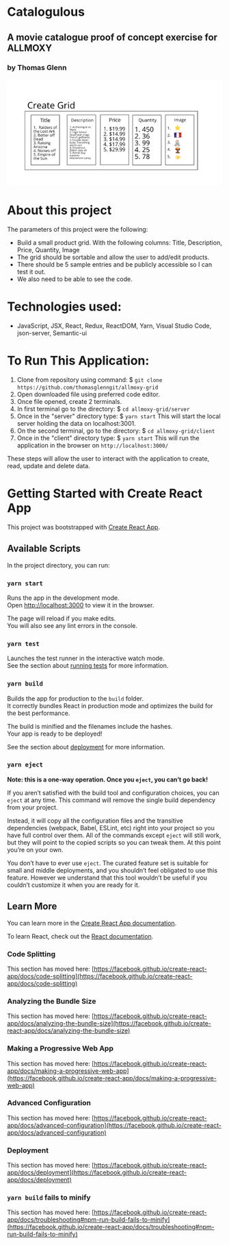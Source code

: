 # Catalogulous
## A movie catalogue proof of concept exercise for ALLMOXY
### by Thomas Glenn

<img src="./src/img/grid-image.png">

# About this project
The parameters of this project were the following:

- Build a small product grid. With the following columns:
Title, Description, Price, Quantity, Image
- The grid should be sortable and allow the user to add/edit products. 
- There should be 5 sample entries and be publicly accessible so I can test it out. 
- We also need to be able to see the code.


# Technologies used: 
 - JavaScript, JSX, React, Redux, ReactDOM, Yarn, Visual Studio Code, json-server, Semantic-ui

 # To Run This Application:
  1. Clone from repository using command: 
    $ `git clone https://github.com/thomasglenngit/allmoxy-grid`
  2. Open downloaded file using preferred code editor.
  3. Once file opened, create 2 terminals.
  4. In first terminal go to the directory:
    $ `cd allmoxy-grid/server`
  5. Once in the "server" directory type:
    $ `yarn start`  This will start the local server holding the data on localhost:3001.
  6. On the second terminal, go to the directory:
    $ `cd allmoxy-grid/client`
  7. Once in the "client" directory type:
    $ `yarn start` This will run the application in the browser on `http://localhost:3000/`


These steps will allow the user to interact with the application to create, read, update and delete data. 


# Getting Started with Create React App

This project was bootstrapped with [Create React App](https://github.com/facebook/create-react-app).

## Available Scripts

In the project directory, you can run:

### `yarn start`

Runs the app in the development mode.\
Open [http://localhost:3000](http://localhost:3000) to view it in the browser.

The page will reload if you make edits.\
You will also see any lint errors in the console.

### `yarn test`

Launches the test runner in the interactive watch mode.\
See the section about [running tests](https://facebook.github.io/create-react-app/docs/running-tests) for more information.

### `yarn build`

Builds the app for production to the `build` folder.\
It correctly bundles React in production mode and optimizes the build for the best performance.

The build is minified and the filenames include the hashes.\
Your app is ready to be deployed!

See the section about [deployment](https://facebook.github.io/create-react-app/docs/deployment) for more information.

### `yarn eject`

**Note: this is a one-way operation. Once you `eject`, you can’t go back!**

If you aren’t satisfied with the build tool and configuration choices, you can `eject` at any time. This command will remove the single build dependency from your project.

Instead, it will copy all the configuration files and the transitive dependencies (webpack, Babel, ESLint, etc) right into your project so you have full control over them. All of the commands except `eject` will still work, but they will point to the copied scripts so you can tweak them. At this point you’re on your own.

You don’t have to ever use `eject`. The curated feature set is suitable for small and middle deployments, and you shouldn’t feel obligated to use this feature. However we understand that this tool wouldn’t be useful if you couldn’t customize it when you are ready for it.

## Learn More

You can learn more in the [Create React App documentation](https://facebook.github.io/create-react-app/docs/getting-started).

To learn React, check out the [React documentation](https://reactjs.org/).

### Code Splitting

This section has moved here: [https://facebook.github.io/create-react-app/docs/code-splitting](https://facebook.github.io/create-react-app/docs/code-splitting)

### Analyzing the Bundle Size

This section has moved here: [https://facebook.github.io/create-react-app/docs/analyzing-the-bundle-size](https://facebook.github.io/create-react-app/docs/analyzing-the-bundle-size)

### Making a Progressive Web App

This section has moved here: [https://facebook.github.io/create-react-app/docs/making-a-progressive-web-app](https://facebook.github.io/create-react-app/docs/making-a-progressive-web-app)

### Advanced Configuration

This section has moved here: [https://facebook.github.io/create-react-app/docs/advanced-configuration](https://facebook.github.io/create-react-app/docs/advanced-configuration)

### Deployment

This section has moved here: [https://facebook.github.io/create-react-app/docs/deployment](https://facebook.github.io/create-react-app/docs/deployment)

### `yarn build` fails to minify

This section has moved here: [https://facebook.github.io/create-react-app/docs/troubleshooting#npm-run-build-fails-to-minify](https://facebook.github.io/create-react-app/docs/troubleshooting#npm-run-build-fails-to-minify)

